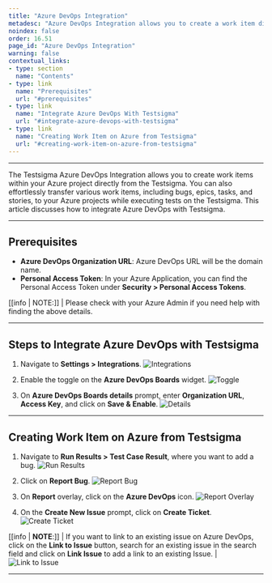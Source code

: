 ```yaml
---
title: "Azure DevOps Integration"
metadesc: "Azure DevOps Integration allows you to create a work item directly in your Azure project from Testsigma. Learn how to intergrate Azure DevOps with Testsigma"
noindex: false
order: 16.51
page_id: "Azure DevOps Integration"
warning: false
contextual_links:
- type: section
  name: "Contents"
- type: link
  name: "Prerequisites"
  url: "#prerequisites"
- type: link
  name: "Integrate Azure DevOps With Testsigma"
  url: "#integrate-azure-devops-with-testsigma"
- type: link
  name: "Creating Work Item on Azure from Testsigma"
  url: "#creating-work-item-on-azure-from-testsigma"
---
```


---

The Testsigma Azure DevOps Integration allows you to create work items within your Azure project directly from the Testsigma. You can also effortlessly transfer various work items, including bugs, epics, tasks, and stories, to your Azure projects while executing tests on the Testsigma. This article discusses how to integrate Azure DevOps with Testsigma.


---

## **Prerequisites**

- **Azure DevOps Organization URL**: Azure DevOps URL will be the domain name.
- **Personal Access Token**: In your Azure Application, you can find the Personal Access Token under **Security > Personal Access Tokens**.

[[info | NOTE:]]
| Please check with your Azure Admin if you need help with finding the above details.


---


## **Steps to Integrate Azure DevOps with Testsigma**

1. Navigate to **Settings > Integrations**.
![Integrations](https://s3.amazonaws.com/static-docs.testsigma.com/new_images/projects/applications/mstinav.png)


2. Enable the toggle on the **Azure DevOps Boards** widget. 
![Toggle](https://s3.amazonaws.com/static-docs.testsigma.com/new_images/projects/applications/adoitgl.png)

3. On **Azure DevOps Boards details** prompt, enter **Organization URL**, **Access Key**, and click on **Save & Enable**.
![Details](https://s3.amazonaws.com/static-docs.testsigma.com/new_images/projects/applications/adoidtls.png)


---


## **Creating Work Item on Azure from Testsigma**

1. Navigate to **Run Results > Test Case Result**, where you want to add a bug.
![Run Results](https://s3.amazonaws.com/static-docs.testsigma.com/new_images/projects/applications/tcresultyt.png)


2. Click on **Report Bug**.
![Report Bug](https://s3.amazonaws.com/static-docs.testsigma.com/new_images/projects/applications/reportbugyt.png)


3. On **Report** overlay, click on the **Azure DevOps** icon. 
![Report Overlay](https://s3.amazonaws.com/static-docs.testsigma.com/new_images/projects/applications/adoirovlay.png)


4. On the **Create New Issue** prompt, click on **Create Ticket**.
![Create Ticket](https://s3.amazonaws.com/static-docs.testsigma.com/new_images/projects/applications/adoiccto.png)


[[info | **NOTE**:]]
| If you want to link to an existing issue on Azure DevOps, click on the **Link to Issue** button, search for an existing issue in the search field and click on **Link Issue** to add a link to an existing Issue.
| ![Link to Issue](https://s3.amazonaws.com/static-docs.testsigma.com/new_images/projects/applications/adoicolti.png)




---